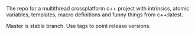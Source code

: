 The repo for a multithread crossplatform c++ project with intrinsics, atomic variables, templates, macro definitions and funny things from c++:latest.


Master is stable branch. Use tags to point release versions. 
